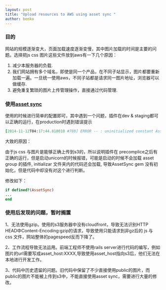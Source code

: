 ```yaml
---
layout: post
title: "Upload resources to AWS using asset sync "
author: benko
---
```


### 目的

网站的规模逐渐变大，页面加载速度逐渐变慢，其中图片加载的时间是主要的问题。选择把js css 图片这些文件放到aws有一下几个原因：

1. 减少本服务器的负载.
2. 我们网站拥有多个域名，即使是同一个产品，在不同子站显示，图片都要重新加载一遍。一旦统一使用aws，不同子站都是请求同一图片地址，浏览器可以做缓存.
3. 避免重复繁琐的图片上传管理操作，直接通过代码管理.


### 使用[asset sync](https://github.com/rumblelabs/asset_sync)

使用的时候进行简单的配置即可，其中遇到一个问题，插件在dev & staging都可以正确的运行，在production时遇到错误提示

```ruby
[2014-11-12T04:17:44.818010 #788] ERROR -- : uninitialized constant AssetSync (NameError)
```

大致的原因：

由于js css 与图片是能够正确上传到s3的，所以说明插件在 precomplice之后有正确的运行，但是启动unicorn的时候报错，可能是启动的时候不会加载 asset group 的插件, initializar 文件夹内的代码还会加载, 导致AssetSync gem 没有初始化，但是代码中却没有对这个进行判断。

修改如下：

```ruby
if defined?(AssetSync)
...
end
```

### 使用后发现的问题，暂时搁置

1、无法使用gzip。使用的s3服务器中没有cloudfront，导致无法识别HTTP HEAD中Content-Encoding:gzip的请求，导致使用只能请求到非gz后的 js 与 css 文件，网站整体的pagespeed反而下降了。

2、工作流程导致无法运用。前端工程师不使用rails server进行代码的编写，例如图片的url需要写成asset_host:XXXX,导致使用asset_host指向s3后，他们无法在本地进行开发工作。

3、代码中历史遗留的问题。旧代码中保留了不少直接使用public的图片，而public的图片不能被上传到s3中，不能直接使用asset sync，需要进行大量的修改。




